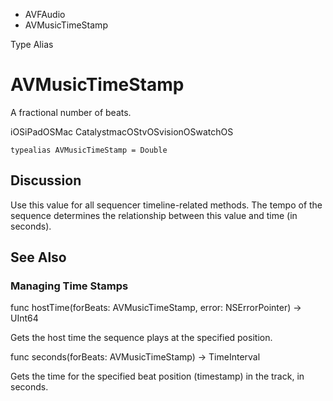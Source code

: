 

- AVFAudio
-  AVMusicTimeStamp 

Type Alias

# AVMusicTimeStamp

A fractional number of beats.

iOSiPadOSMac CatalystmacOStvOSvisionOSwatchOS

``` source
typealias AVMusicTimeStamp = Double
```

## Discussion

Use this value for all sequencer timeline-related methods. The tempo of the sequence determines the relationship between this value and time (in seconds).

## See Also

### Managing Time Stamps

func hostTime(forBeats: AVMusicTimeStamp, error: NSErrorPointer) -> UInt64

Gets the host time the sequence plays at the specified position.

func seconds(forBeats: AVMusicTimeStamp) -> TimeInterval

Gets the time for the specified beat position (timestamp) in the track, in seconds.

